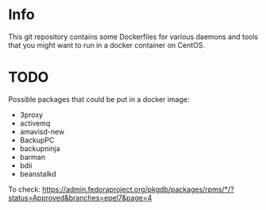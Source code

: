 Info
====
This git repository contains some Dockerfiles for various daemons and tools that you might want to 
run in a docker container on CentOS.

TODO
====

Possible packages that could be put in a docker image:

* 3proxy
* activemq
* amavisd-new
* BackupPC
* backupninja
* barman
* bdii
* beanstalkd

To check: https://admin.fedoraproject.org/pkgdb/packages/rpms/*/?status=Approved&branches=epel7&page=4
